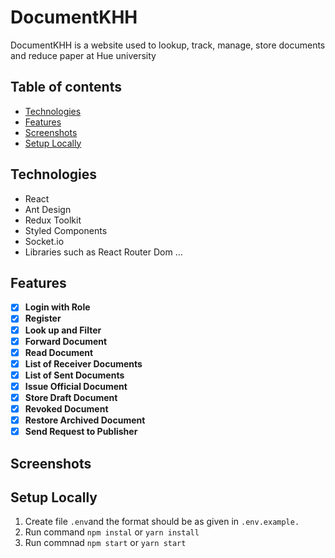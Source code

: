 # DocumentKHH

DocumentKHH is a website used to lookup, track, manage, store documents and reduce paper at Hue university

## Table of contents

- [Technologies](#technologies)
- [Features](#features)
- [Screenshots](#screenshots)
- [Setup Locally](#setuplocally)

## Technologies

- React
- Ant Design
- Redux Toolkit
- Styled Components
- Socket.io
- Libraries such as React Router Dom ...

## Features

- [x] **Login with Role**
- [x] **Register**
- [x] **Look up and Filter**
- [x] **Forward Document**
- [x] **Read Document**
- [x] **List of Receiver Documents**
- [x] **List of Sent Documents**
- [x] **Issue Official Document**
- [x] **Store Draft Document**
- [x] **Revoked Document**
- [x] **Restore Archived Document**
- [x] **Send Request to Publisher**

## Screenshots

## Setup Locally

1. Create file `.env`and the format should be as given in `.env.example.`
2. Run command `npm instal` or `yarn install` 
3. Run commnad `npm start` or `yarn start`

